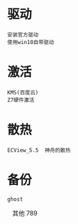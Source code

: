 
# 驱动

    安装官方驱动
    使用win10自带驱动


# 激活

    KMS(百度云)
    Z7硬件激活


# 散热

    ECView_5.5  神舟的散热


# 备份

    ghost
    其他
     789
